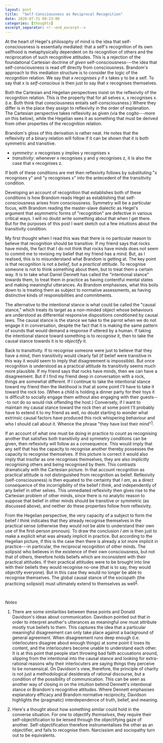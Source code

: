 ```yaml
---
layout: post
title:  "Self-Consciousness as Reciprocal Recognition"
date: 2020-07-31 09:23:00
categories: [thoughts]
excerpt_separator: <!--end_excerpt-->
---
```


At the heart of Hegel's philosophy of mind is the idea that self-consciousness is essentially mediated: that a self's recognition of its own selfhood is metaphysically dependent on its recognition of others and the reciprocation of such recognitive attitudes. This is a rejection of the foundational Cartesian doctrine of _given_ self-consciousness---the idea that self-consciousness is read off directly from consciousness. Brandom's approach to this mediation structure is to consider the logic of the _recognition_ relation. We say that _x recognises y_ if x takes y to be a self. To say that x is _self-conscious_ is then just to say that x recognises themselves.

Both the Cartesian and Hegelian perspectives insist on the reflexivity of the recognition relation. This is the property that for all selves x, x recognises x. (i.e. Both think that consciousness entails self-consciousness.) Where they differ is in the place they assign to reflexivity in the order of explanation. The Cartesian perspective takes reflexivity as given (via the cogito---more on this below), while the Hegelian sees it as something that must be derived from other properties of the recognition relation.

Brandom's gloss of this derivation is rather neat. He notes that the reflexivity of a binary relation will follow if it can be shown that it is both symmetric and transitive.

- _symmetry_: x recognises y implies y recognises x
- _transitivity_: whenever x recognises y and y recognises z, it is also the case that x recognises z.

If both of these conditions are met then reflexivity follows by substituting "x recognises y" and "y recognises x" into the antecedent of the transitivity condition.

<!--end_excerpt-->

Developing an account of recognition that establishes both of these conditions is how Brandom reads Hegel as establishing that self-consciousness arises from consciousness. Symmetry will be a particular focus, with Brandom reading the master-slave dialectic as Hegel's argument that asymmetric forms of "recognition" are defective in various critical ways. I will no doubt write something about that when I get there. But for the purposes of this post I want sketch out a few intuitions about the transitivity condition.

My first thought when I read this was that there is no particular reason to believe that recognition should be transitive. If my friend says that rocks have minds, the fact that I do not think that rocks have minds does not seem to commit me to revising my belief that my friend has a mind. But, as I realised, this is to misunderstand what Brandom is getting at. The key point is that recognition is not a _belief_, but a _practical attitude_. To recognise someone is not to think something about them, but to treat them a certain way. It is to take what Daniel Dennett has called the "intentional stance" towards them, to treat them in practice as having contentful mental states and making meaningful utterances. As Brandom emphasises, what this boils down to is treating them as subject to normative assessments, as having distinctive kinds of responsibilities and commitments.

The alternative to the intentional stance is what could be called the "causal stance," which treats its target as a non-minded object whose behaviours are understood as differential responsive dispositions conditioned by causal laws. The causal stance is the stance we take to the parrot when we do not engage it in conversation, despite the fact that it is making the same pattern of sounds that would demand a response if uttered by a human. If taking the intentional stance toward something is to _recognise_ it, then to take the causal stance towards it is to _objectify_ it.

Back to transitivity. If to recognise someone were just to believe that they have a mind, then transitivity would clearly fail (if belief were transitive in this way it would seem to imply that disagreement is impossible). But once recognition is understood as a practical attitude its transitivity seems much more plausible. If my friend says that rocks have minds, then we can have a disagreement. But if I find my friend deep in conversation with a rock, things are somewhat different. If I continue to take the intentional stance toward my friend then the likelihood is that at some point I'll have to take it toward the rock too. (When a child is holding a dinner party for their toys it is difficult to socially engage them without also engaging with their guests---to not do so would risk offending the host.) Conversely, if I want to maintain my causal stance toward the rock then at some point I'll probably have to extend it to my friend as well, no doubt starting to wonder what extrinsic causal factors have produced this rock whispering behaviour and who I should call about it. Whence the phrase "they have lost their mind"<sup>[1](#r1)</sup>.

If an account of what one must be doing in practice to count as recognising another that satisfies both transitivity and symmetry conditions can be given, then reflexivity will follow as a consequence. This would imply that any self that has the capacity to recognise another thereby possesses the capacity to recognise themselves. If this picture is correct it would also imply that insofar as one recognises themselves, they are also implicitly recognising others and being recognised by them. This contrasts dramatically with the Cartesian picture. In that account recognition as practical attitude is not distinguished from recognition as belief. Reflexivity (self-consciousness) is then equated to the certainty that _I am_, as a direct consequence of the incorrigibility of the belief _I think_, and independently of any belief in other selves. This unmediated reflexivity then gives rise to the Cartesian problem of other minds, since there is no analytic reason to suppose that belief in other minds should be transitive or symmetric (as discussed above), and neither do these properties follow from reflexivity.

From the Hegelian perspective, the very capacity of a subject to form the belief _I think_ indicates that they already recognise themselves in the practical sense (otherwise they would not be able to understand their own use of the first-person pronoun). To draw the conclusion _I am_ is then just to make a explicit what was already implicit in practice. But according to the Hegelian picture, if this is the case then there is already a lot more implicit in practice---in particular, the reciprocal recognition of other minds. The solipsist who believes in the existence of their own consciousness, but not that of others, therefore holds beliefs which are inconsistent with their practical attitudes. If their practical attitudes were to be brought into line with their beliefs they would recognise no-one (that is to say, they would objectify everyone). But in this case they would no longer be able to recognise themselves. The global causal stance of the sociopath (the practicing solipsist) must ultimately extend to themselves as well<sup>[2](#r2)</sup>.  

<br />

_Notes_

1. <a name="r1"></a> There are some similarities between these points and Donald Davidson's ideas about communication. Davidson pointed out that in order to interpret another's utterances as meaningful one must attribute mostly true beliefs to them. This captures the idea that a particular meaningful disagreement can only take place against a background of general agreement. When disagreement runs deep enough (i.e. interlocuters disagree about enough things) at some point it loses its content, and the interlocuters become unable to understand each other. It is at this point that people start throwing bad faith accusations around, slipping from the intentional into the causal stance and looking for extra-rational reasons why their interlocuters are saying things they perceive to be nonsensical. On Davidson's view, therefore, the principle of charity is not just a methodological desiderata of rational discourse, but a condition of the possibility of communication. This can be seen as another way of closing in on the intuition behind Dennett's intentional stance or Brandom's recognitive attitudes. Where Dennett emphasises explanatory efficacy and Brandom normative reciprocity, Davidson highlights the (pragmatic) interdependence of truth, belief, and meaning.

2. <a name="r2"></a> Here's a thought about how something similar could hold in the converse situation. For one to objectify _themselves_, they require their self-objectification to be lensed through the objectifying gaze of another. Self-objectification therefore instrumentalises the other as an objectifier, and fails to recognise them. Narcissism and sociopathy turn out to be equivalents.
